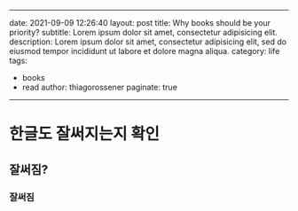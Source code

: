 
---
date: 2021-09-09 12:26:40
layout: post
title: Why books should be your priority?
subtitle: Lorem ipsum dolor sit amet, consectetur adipisicing elit.
description: Lorem ipsum dolor sit amet, consectetur adipisicing elit, sed do eiusmod tempor incididunt ut labore et dolore magna aliqua.
category: life
tags:
  - books
  - read
author: thiagorossener
paginate: true
---

# 한글도 잘써지는지 확인
## 잘써짐?
### 잘써짐









